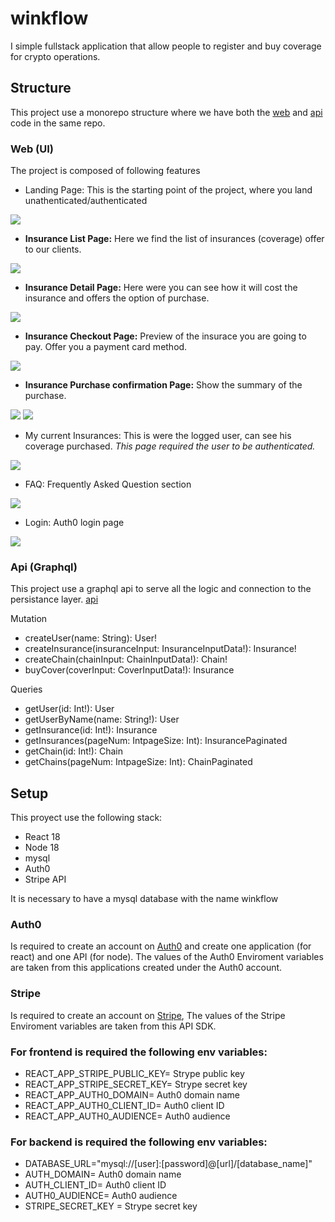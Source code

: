 # winkflow

I simple fullstack application that allow people to register and buy coverage for crypto operations.

## Structure

This project use a monorepo structure where we have both the [web](/web) and [api](/api) code in the same repo.

### Web (UI)
The project is composed of following features

* Landing Page: This is the starting point of the project, where you land unathenticated/authenticated

![](images/landing.png)

* **Insurance List Page:** Here we find the list of insurances (coverage) offer to our clients.

![](images/Insurances.png)

* **Insurance Detail Page:** Here were you can see how it will cost the insurance and offers the option of purchase.

![](images/insurace-details.png)

* **Insurance Checkout Page:** Preview of the insurace you are going to pay. Offer you a payment card method.

![](images/payment-checkout.png)

* **Insurance Purchase confirmation Page:** Show the summary of the purchase.

![](images/payment-success1.png)
![](images/payment-success2.png)

* My current Insurances: This is were the logged user, can see his coverage purchased. *This page required the user to be authenticated.*

![](images/my-insurances.png)

* FAQ: Frequently Asked Question section

![](images/faq.png)

* Login: Auth0 login page

![](images/login.png)

### Api (Graphql)
This project use a graphql api to serve all the logic and connection to the persistance layer. [api](http://localhost:4000/graphql) 

Mutation

* createUser(name: String): User!
* createInsurance(insuranceInput: InsuranceInputData!): Insurance!
* createChain(chainInput: ChainInputData!): Chain!
* buyCover(coverInput: CoverInputData!): Insurance

Queries

* getUser(id: Int!): User 
* getUserByName(name: String!): User
* getInsurance(id: Int!): Insurance
* getInsurances(pageNum: IntpageSize: Int): InsurancePaginated
* getChain(id: Int!): Chain
* getChains(pageNum: IntpageSize: Int): ChainPaginated

## Setup
This proyect use the following stack:

- React 18
- Node 18
- mysql
- Auth0
- Stripe API

It is necessary to have a mysql database with the name winkflow

### Auth0

Is required to create an account on [Auth0](https://auth0.com) and create one application (for react) and one API (for node).
The values of the Auth0 Enviroment variables are taken from this applications created under the Auth0 account.

### Stripe
Is required to create an account on [Stripe](https://stripe.com/), The values of the Stripe Enviroment variables are taken from this API SDK.

### For frontend is required the following env variables:

- REACT_APP_STRIPE_PUBLIC_KEY= Strype public key
- REACT_APP_STRIPE_SECRET_KEY= Strype secret key
- REACT_APP_AUTH0_DOMAIN= Auth0 domain name
- REACT_APP_AUTH0_CLIENT_ID= Auth0 client ID
- REACT_APP_AUTH0_AUDIENCE= Auth0 audience

### For backend is required the following env variables:

- DATABASE_URL="mysql://[user]:[password]@[url]/[database_name]"
- AUTH_DOMAIN= Auth0 domain name
- AUTH_CLIENT_ID= Auth0 client ID
- AUTH0_AUDIENCE= Auth0 audience
- STRIPE_SECRET_KEY = Strype secret key
